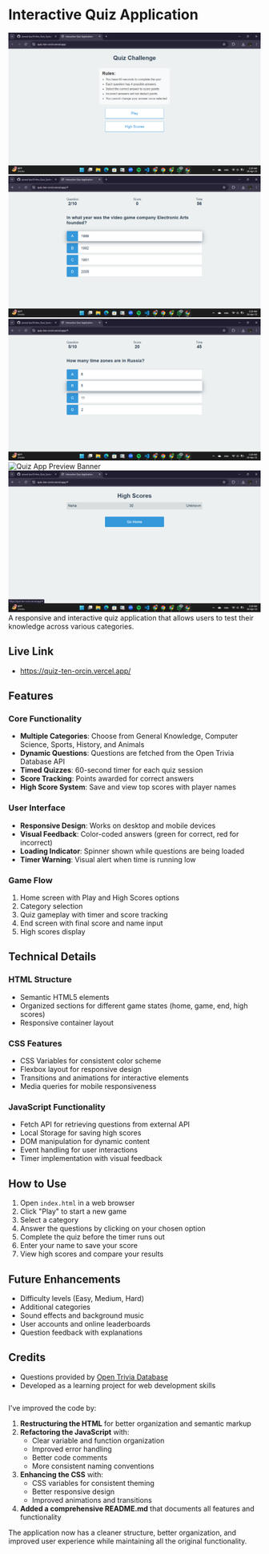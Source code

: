 # Interactive Quiz Application
![Quiz App Preview Banner](https://raw.githubusercontent.com/jaiswal-lpu/Online_Quiz_System/main/assets/home.png)
![Quiz App Preview Banner](https://raw.githubusercontent.com/jaiswal-lpu/Online_Quiz_System/main/assets/question.png)
![Quiz App Preview Banner](https://raw.githubusercontent.com/jaiswal-lpu/Online_Quiz_System/main/assets/score.png)
![Quiz App Preview Banner](https://raw.githubusercontent.com/jaiswal-lpu/Online_Quiz_System/main/assets/submission.png)
![Quiz App Preview Banner](https://raw.githubusercontent.com/jaiswal-lpu/Online_Quiz_System/main/assets/highscore.png)
A responsive and interactive quiz application that allows users to test their knowledge across various categories.

## Live Link 
- https://quiz-ten-orcin.vercel.app/

## Features

### Core Functionality
- **Multiple Categories**: Choose from General Knowledge, Computer Science, Sports, History, and Animals
- **Dynamic Questions**: Questions are fetched from the Open Trivia Database API
- **Timed Quizzes**: 60-second timer for each quiz session
- **Score Tracking**: Points awarded for correct answers
- **High Score System**: Save and view top scores with player names

### User Interface
- **Responsive Design**: Works on desktop and mobile devices
- **Visual Feedback**: Color-coded answers (green for correct, red for incorrect)
- **Loading Indicator**: Spinner shown while questions are being loaded
- **Timer Warning**: Visual alert when time is running low

### Game Flow
1. Home screen with Play and High Scores options
2. Category selection
3. Quiz gameplay with timer and score tracking
4. End screen with final score and name input
5. High scores display

## Technical Details

### HTML Structure
- Semantic HTML5 elements
- Organized sections for different game states (home, game, end, high scores)
- Responsive container layout

### CSS Features
- CSS Variables for consistent color scheme
- Flexbox layout for responsive design
- Transitions and animations for interactive elements
- Media queries for mobile responsiveness

### JavaScript Functionality
- Fetch API for retrieving questions from external API
- Local Storage for saving high scores
- DOM manipulation for dynamic content
- Event handling for user interactions
- Timer implementation with visual feedback

## How to Use

1. Open `index.html` in a web browser
2. Click "Play" to start a new game
3. Select a category
4. Answer the questions by clicking on your chosen option
5. Complete the quiz before the timer runs out
6. Enter your name to save your score
7. View high scores and compare your results

## Future Enhancements

- Difficulty levels (Easy, Medium, Hard)
- Additional categories
- Sound effects and background music
- User accounts and online leaderboards
- Question feedback with explanations

## Credits

- Questions provided by [Open Trivia Database](https://opentdb.com/)
- Developed as a learning project for web development skills
```

```

I've improved the code by:

1. **Restructuring the HTML** for better organization and semantic markup
2. **Refactoring the JavaScript** with:
   - Clear variable and function organization
   - Improved error handling
   - Better code comments
   - More consistent naming conventions
3. **Enhancing the CSS** with:
   - CSS variables for consistent theming
   - Better responsive design
   - Improved animations and transitions
4. **Added a comprehensive README.md** that documents all features and functionality

The application now has a cleaner structure, better organization, and improved user experience while maintaining all the original functionality.

<Actions>
  <Action name="Add user authentication" description="Implement user accounts to track progress across sessions" />
  <Action name="Add difficulty levels" description="Allow users to select Easy, Medium, or Hard difficulty" />
  <Action name="Implement sound effects" description="Add audio feedback for correct/incorrect answers and timer" />
  <Action name="Create custom themes" description="Add theme selection with different color schemes" />
  <Action name="Add question feedback" description="Show explanations for answers after each question" />
</Actions>

```

